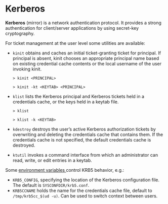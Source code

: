 # Kerberos

**Kerberos** <badge-stars repo='krb5/krb5'></badge-stars> (mirror) <badge-doc
href='https://web.mit.edu/kerberos/krb5-latest/doc/'></badge-doc>  is a network
authentication protocol. It provides a strong authentication for client/server
applications by using secret-key cryptography.

For ticket management at the user level <badge-doc href='https://web.mit.edu/kerberos/krb5-latest/doc/user/index.html'></badge-doc> some utilities are available:

- `kinit` obtains and caches an initial ticket-granting ticket for
  principal. If principal is absent, kinit chooses an appropriate principal name
  based on existing credential cache contents or the local username of the user
  invoking kinit.

  ```terminal
  > kinit <PRINCIPAL>

  > kinit -kt <KEYTAB> <PRINCIPAL>
  ```

- `klist` lists the Kerberos principal and Kerberos tickets held in a
  credentials cache, or the keys held in a keytab file.

  ```terminal
  > klist

  > klist -k <KEYTAB>
  ```

- `kdestroy` destroys the user’s active Kerberos authorization tickets by
  overwriting and deleting the credentials cache that contains them. If the
  credentials cache is not specified, the default credentials cache is
  destroyed.

- `ktutil` invokes a command interface from which an administrator can read,
  write, or edit entries in a keytab.


Some [ environment variables
](https://web.mit.edu/kerberos/krb5-latest/doc/user/user_config/kerberos.html#environment-variables)
control KRB5 behavior, e.g.:

- `KRB5_CONFIG`, specifying  the location of the Kerberos configuration file.
  The default is `SYSCONFDIR/krb5.conf`.
- `KRB5CCNAME` holds the name for the credentials cache file, default to
  `/tmp/krb5cc_$(ud -u)`. Can be used to switch context between users.
